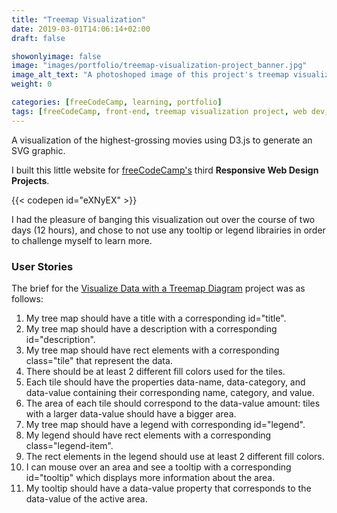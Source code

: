 ```yaml
---
title: "Treemap Visualization"
date: 2019-03-01T14:06:14+02:00
draft: false

showonlyimage: false
image: "images/portfolio/treemap-visualization-project_banner.jpg"
image_alt_text: "A photoshoped image of this project's treemap visualization."
weight: 0

categories: [freeCodeCamp, learning, portfolio]
tags: [freeCodeCamp, front-end, treemap visualization project, web dev, JavaScript, CSS, SCSS, d3.js, HTML]
---
```


A visualization of the highest-grossing movies using D3.js to generate an SVG graphic.

<!--more-->

I built this little website for [freeCodeCamp's](http://freeCodeCamp.org/) third **Responsive Web Design Projects**.

{{< codepen id="eXNyEX" >}}

I had the pleasure of banging this visualization out over the course of two days (12 hours), and chose to not use any tooltip or legend librairies in order to challenge myself to learn more.

### User Stories

The brief for the [Visualize Data with a Treemap Diagram](https://learn.freecodecamp.org/data-visualization/data-visualization-projects/visualize-data-with-a-treemap-diagram) project was as follows:

1. My tree map should have a title with a corresponding id="title".
2. My tree map should have a description with a corresponding id="description".
3. My tree map should have rect elements with a corresponding class="tile" that represent the data.
4. There should be at least 2 different fill colors used for the tiles.
5. Each tile should have the properties data-name, data-category, and data-value containing their corresponding name, category, and value.
6. The area of each tile should correspond to the data-value amount: tiles with a larger data-value should have a bigger area.
7. My tree map should have a legend with corresponding id="legend".
8. My legend should have rect elements with a corresponding class="legend-item".
9. The rect elements in the legend should use at least 2 different fill colors.
10. I can mouse over an area and see a tooltip with a corresponding id="tooltip" which displays more information about the area.
11. My tooltip should have a data-value property that corresponds to the data-value of the active area.

